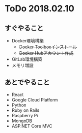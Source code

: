 # ToDo 2018.02.10

## すぐやること

* Docker環境構築
  * ~~Docker Toolboxインストール~~
  * ~~Docker Hubアカウント作成~~
* GitLab環境構築
* メモリ増設

## あとでやること

* React
* Google Cloud Platform
* Python
* Ruby on Rails
* Raspberry Pi
* MongoDB
* ASP.NET Core MVC
